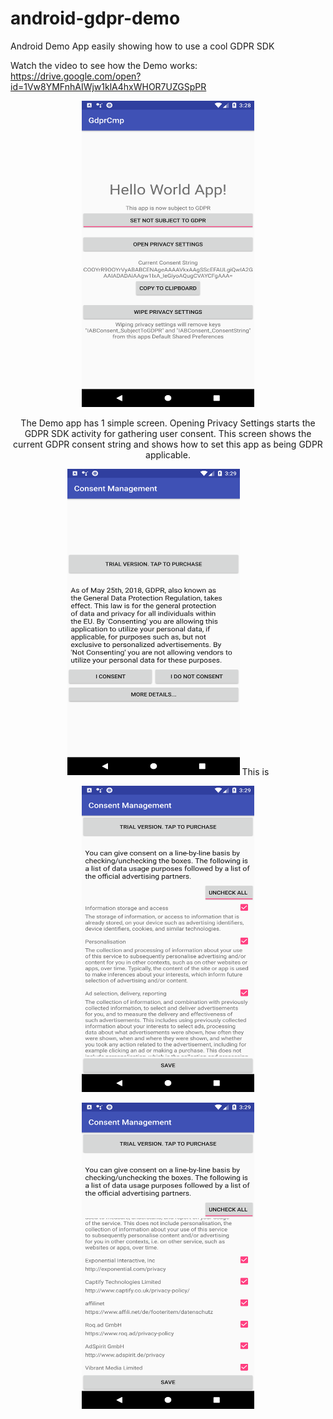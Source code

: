 # android-gdpr-demo
Android Demo App easily showing how to use a cool GDPR SDK

Watch the video to see how the Demo works:
https://drive.google.com/open?id=1Vw8YMFnhAIWjw1klA4hxWHOR7UZGSpPR

<p align="center">
  <img src="gdpr_demo_1.png" width="276" height="490"/>  
</p>
<p align="center">
  The Demo app has 1 simple screen.  Opening Privacy Settings
  starts the GDPR SDK activity for gathering user consent.
  This screen shows the current GDPR consent string and shows
  how to set this app as being GDPR applicable.
</p>


<p align="center">
  <img src="gdpr_demo_2.png" width="276" height="490"/>
  This is 
</p>


<p align="center">
  <img src="gdpr_demo_3.png" width="276" height="490"/>
</p>


<p align="center">
  <img src="gdpr_demo_4.png" width="276" height="490"/>
</p>
